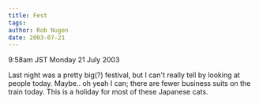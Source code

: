 ```yaml
---
title: Fest
tags: 
author: Rob Nugen
date: 2003-07-21
---
```


<p class=date>9:58am JST Monday 21 July 2003</p>

<p>Last night was a pretty big(?) festival, but I can't really tell by
looking at people today.   Maybe.. oh yeah I can; there are fewer
business suits on the train today.  This is a holiday for most of
these Japanese cats.</p>
